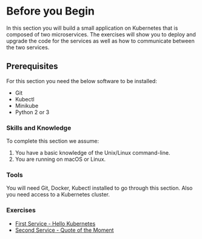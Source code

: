 # Before you Begin

In this section you will build a small application on Kubernetes that is composed of two microservices. The exercises will show you to deploy and upgrade the code for the services as well as how to communicate between the two services. 

## Prerequisites

For this section you need the below software to be installed:

* Git
* Kubectl
* Minikube
* Python 2 or 3

### Skills and Knowledge

To complete this section we assume:

1. You have a basic knowledge of the Unix/Linux command-line.
2. You are running on macOS or Linux.

### Tools

You will need Git, Docker, Kubectl installed to go through this section. Also you need access to a Kubernetes cluster.

### Exercises

* [First Service - Hello Kubernetes](build_first_service.md)
* [Second Service - Quote of the Moment](build_another_service.md)
